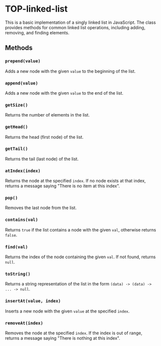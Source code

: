 # TOP-linked-list

This is a basic implementation of a singly linked list in JavaScript. The class provides methods for common linked list operations, including adding, removing, and finding elements.

## Methods

### `prepend(value)`

Adds a new node with the given `value` to the beginning of the list.

### `append(value)`

Adds a new node with the given `value` to the end of the list.

### `getSize()`

Returns the number of elements in the list.

### `getHead()`

Returns the head (first node) of the list.

### `getTail()`

Returns the tail (last node) of the list.

### `atIndex(index)`

Returns the node at the specified `index`. If no node exists at that index, returns a message saying "There is no item at this index".

### `pop()`

Removes the last node from the list.

### `contains(val)`

Returns `true` if the list contains a node with the given `val`, otherwise returns `false`.

### `find(val)`

Returns the index of the node containing the given `val`. If not found, returns `null`.

### `toString()`

Returns a string representation of the list in the form `(data) -> (data) -> ... -> null`.

### `insertAt(value, index)`

Inserts a new node with the given `value` at the specified `index`.

### `removeAt(index)`

Removes the node at the specified `index`. If the index is out of range, returns a message saying "There is nothing at this index".
